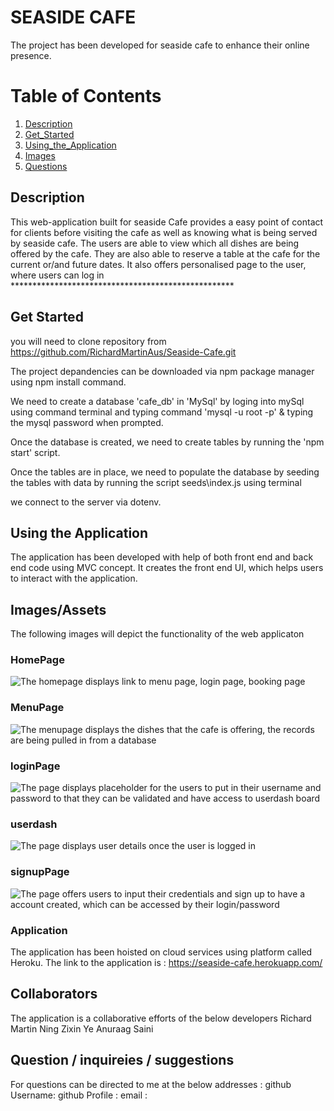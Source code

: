 # SEASIDE CAFE
The project has been developed for seaside cafe to enhance their online presence.

# Table of Contents
1. [Description](#Description)
2. [Get_Started](#Get_Started)
3. [Using_the_Application](#Using_the_Application)
4. [Images](#Images)
5. [Questions](#Questions)

## Description 
This web-application built for seaside Cafe provides a easy point of contact for clients before visiting the cafe as well as knowing what is being served by seaside cafe. The users are able to view which all dishes are being offered by the cafe. They are also able to reserve a table at the cafe for the current or/and future dates. It also offers personalised page to the user, where users can log in ***************************************************


## Get Started
you will need to clone repository from https://github.com/RichardMartinAus/Seaside-Cafe.git

The project depandencies can be downloaded via npm package manager using npm install command.

We need to create a database 'cafe_db' in 'MySql' by loging into mySql using command terminal and typing command 'mysql -u root -p' & typing the mysql password when prompted.

Once the database is created, we need to create tables by running the 'npm start' script.

Once the tables are in place, we need to populate the database by seeding the tables with data by running the script seeds\index.js using terminal

we connect to the server via dotenv.

## Using the Application
The application has been developed with help of both front end and back end code using MVC concept. It creates the front end UI, which helps users to interact with the application.


## Images/Assets
The following images will depict the functionality of the web applicaton

### HomePage
![The homepage displays link to menu page, login page, booking page](./Images/01_mainpage.jpg)

### MenuPage
![The menupage displays the dishes that the cafe is offering, the records are being pulled in from a database](./Images/02_menupage.jpg)

###  loginPage
![The page displays placeholder for the users to put in their username and password to that they can be validated and have access to userdash board](./Images/03_loginpage.jpg)

###  userdash
![The page displays user details once the user is logged in](./Images)

###  signupPage
![The page offers users to input their credentials and sign up to have a account created, which can be accessed by their login/password](./Images)


### Application  
The application has been hoisted on cloud services using platform called Heroku. The link to the application is : https://seaside-cafe.herokuapp.com/

## Collaborators
The application is a collaborative efforts of the below developers
Richard Martin 
Ning
Zixin Ye
Anuraag Saini

## Question / inquireies / suggestions 
For questions can be directed to me at the below addresses :
github Username: 
github Profile : 
email : 